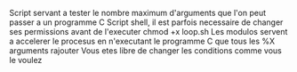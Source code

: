 Script servant a tester le nombre maximum d'arguments que l'on peut passer a un programme C
Script shell, il est parfois necessaire de changer ses permissions avant de l'executer
chmod +x loop.sh
Les modulos servent a accelerer le procesus en n'executant le programme C que tous les %X arguments rajouter
Vous etes libre de changer les conditions comme vous le voulez
